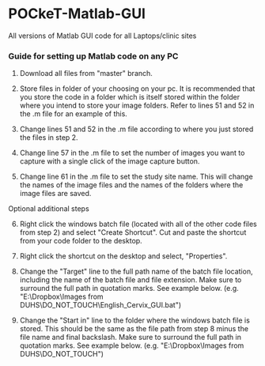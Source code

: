 # POCkeT-Matlab-GUI
All versions of Matlab GUI code for all Laptops/clinic sites

### Guide for setting up Matlab code on any PC ###

1. Download all files from "master" branch.

2. Store files in folder of your choosing on your pc. It is recommended that you store the code in a folder which is itself stored
   within the folder where you intend to store your image folders. Refer to lines 51 and 52 in the .m file for an example of this.

3. Change lines 51 and 52 in the .m file according to where you just stored the files in step 2.

4. Change line 57 in the .m file to set the number of images you want to capture with a single click of the image capture button.

5. Change line 61 in the .m file to set the study site name. This will change the names of the image files and the names of the
   folders where the image files are saved.
   
Optional additional steps

6. Right click the windows batch file (located with all of the other code files from step 2) and select "Create Shortcut". Cut and
   paste the shortcut from your code folder to the desktop.
   
7. Right click the shortcut on the desktop and select, "Properties". 

8. Change the "Target" line to the full path name of the batch file
   location, including the name of the batch file and file extension. Make sure to surround the full path in quotation marks. See
   example below.
   (e.g. "E:\Dropbox\Images from DUHS\DO_NOT_TOUCH\English_Cervix_GUI.bat")
   
9. Change the "Start in" line to the folder where the windows batch file is stored. This should be the same as the file path from
   step 8 minus the file name and final backslash. Make sure to surround the full path in quotation marks. See example below.
   (e.g. "E:\Dropbox\Images from DUHS\DO_NOT_TOUCH")

